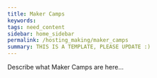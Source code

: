 ```yaml
---
title: Maker Camps
keywords: 
tags: need_content
sidebar: home_sidebar
permalink: /hosting_making/maker_camps
summary: THIS IS A TEMPLATE, PLEASE UPDATE :)
---
```


Describe what Maker Camps are here...
